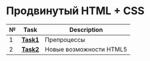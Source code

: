 # Продвинутый HTML + CSS
| №   | **Task**                                                                      | **Description**                                        |
|-----|-------------------------------------------------------------------------------|--------------------------------------------------------|
| 1   | **[Task1](https://github.com/iamseryy/tasks_learn_html_css_adv/tree/main/task1)** | Препроцессы|
| 2   | **[Task2](https://github.com/iamseryy/tasks_learn_html_css_adv/tree/main/task2)** | Новые возможности HTML5|